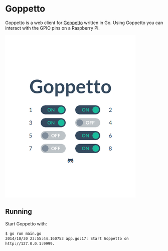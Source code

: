 Goppetto
========

Goppetto is a web client for [Geppetto][1] written in Go. Using Goppetto you 
can interact with the GPIO pins on a Raspberry Pi.

![Goppetto](static/img/goppetto.png)

Running
-------
Start Goppetto with:

    $ go run main.go
    2014/10/30 23:55:44.160753 app.go:17: Start Goppetto on http://127.0.0.1:9999.

[1]:https://github.com/OrangeTux/Geppetto/
